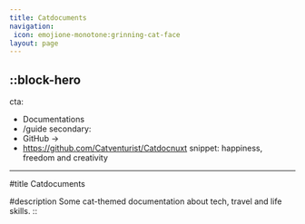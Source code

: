 ```yaml
---
title: Catdocuments
navigation: 
 icon: emojione-monotone:grinning-cat-face
layout: page
---
```


::block-hero
---
cta:
  - Documentations
  - /guide
secondary:
  - GitHub →
  - https://github.com/Catventurist/Catdocnuxt
snippet: happiness, freedom and creativity
---

#title
Catdocuments

#description
Some cat-themed documentation about tech, travel and life skills.
::
